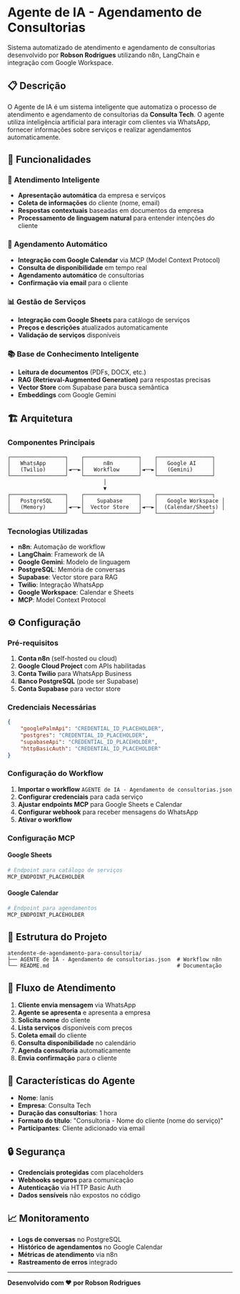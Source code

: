# Agente de IA - Agendamento de Consultorias

Sistema automatizado de atendimento e agendamento de consultorias desenvolvido por **Robson Rodrigues** utilizando n8n, LangChain e integração com Google Workspace.

## 📋 Descrição

O Agente de IA é um sistema inteligente que automatiza o processo de atendimento e agendamento de consultorias da **Consulta Tech**. O agente utiliza inteligência artificial para interagir com clientes via WhatsApp, fornecer informações sobre serviços e realizar agendamentos automaticamente.

## 🚀 Funcionalidades

### 🤖 Atendimento Inteligente

- **Apresentação automática** da empresa e serviços
- **Coleta de informações** do cliente (nome, email)
- **Respostas contextuais** baseadas em documentos da empresa
- **Processamento de linguagem natural** para entender intenções do cliente

### 📅 Agendamento Automático

- **Integração com Google Calendar** via MCP (Model Context Protocol)
- **Consulta de disponibilidade** em tempo real
- **Agendamento automático** de consultorias
- **Confirmação via email** para o cliente

### 📊 Gestão de Serviços

- **Integração com Google Sheets** para catálogo de serviços
- **Preços e descrições** atualizados automaticamente
- **Validação de serviços** disponíveis

### 📚 Base de Conhecimento Inteligente

- **Leitura de documentos** (PDFs, DOCX, etc.)
- **RAG (Retrieval-Augmented Generation)** para respostas precisas
- **Vector Store** com Supabase para busca semântica
- **Embeddings** com Google Gemini

## 🏗️ Arquitetura

### Componentes Principais

```
┌─────────────────┐    ┌─────────────────┐    ┌─────────────────┐
│   WhatsApp      │    │      n8n        │    │   Google AI     │
│   (Twilio)      │◄──►│   Workflow      │◄──►│   (Gemini)      │
└─────────────────┘    └─────────────────┘    └─────────────────┘
                              │
                              ▼
┌─────────────────┐    ┌─────────────────┐    ┌─────────────────┐
│   PostgreSQL    │    │    Supabase     │    │   Google Workspace │
│   (Memory)      │◄──►│  Vector Store   │◄──►│  (Calendar/Sheets) │
└─────────────────┘    └─────────────────┘    └─────────────────┘
```

### Tecnologias Utilizadas

- **n8n**: Automação de workflow
- **LangChain**: Framework de IA
- **Google Gemini**: Modelo de linguagem
- **PostgreSQL**: Memória de conversas
- **Supabase**: Vector store para RAG
- **Twilio**: Integração WhatsApp
- **Google Workspace**: Calendar e Sheets
- **MCP**: Model Context Protocol

## ⚙️ Configuração

### Pré-requisitos

1. **Conta n8n** (self-hosted ou cloud)
2. **Google Cloud Project** com APIs habilitadas
3. **Conta Twilio** para WhatsApp Business
4. **Banco PostgreSQL** (pode ser Supabase)
5. **Conta Supabase** para vector store

### Credenciais Necessárias

```json
{
	"googlePalmApi": "CREDENTIAL_ID_PLACEHOLDER",
	"postgres": "CREDENTIAL_ID_PLACEHOLDER",
	"supabaseApi": "CREDENTIAL_ID_PLACEHOLDER",
	"httpBasicAuth": "CREDENTIAL_ID_PLACEHOLDER"
}
```

### Configuração do Workflow

1. **Importar o workflow** `AGENTE de IA - Agendamento de consultorias.json`
2. **Configurar credenciais** para cada serviço
3. **Ajustar endpoints MCP** para Google Sheets e Calendar
4. **Configurar webhook** para receber mensagens do WhatsApp
5. **Ativar o workflow**

### Configuração MCP

#### Google Sheets

```bash
# Endpoint para catálogo de serviços
MCP_ENDPOINT_PLACEHOLDER
```

#### Google Calendar

```bash
# Endpoint para agendamentos
MCP_ENDPOINT_PLACEHOLDER
```

## 🔧 Estrutura do Projeto

```
atendente-de-agendamento-para-consultoria/
├── AGENTE de IA - Agendamento de consultorias.json  # Workflow n8n
└── README.md                                        # Documentação
```

## 📱 Fluxo de Atendimento

1. **Cliente envia mensagem** via WhatsApp
2. **Agente se apresenta** e apresenta a empresa
3. **Solicita nome** do cliente
4. **Lista serviços** disponíveis com preços
5. **Coleta email** do cliente
6. **Consulta disponibilidade** no calendário
7. **Agenda consultoria** automaticamente
8. **Envia confirmação** para o cliente

## 🎯 Características do Agente

- **Nome**: Ianis
- **Empresa**: Consulta Tech
- **Duração das consultorias**: 1 hora
- **Formato do título**: "Consultoria - Nome do cliente (nome do serviço)"
- **Participantes**: Cliente adicionado via email

## 🔒 Segurança

- **Credenciais protegidas** com placeholders
- **Webhooks seguros** para comunicação
- **Autenticação** via HTTP Basic Auth
- **Dados sensíveis** não expostos no código

## 📈 Monitoramento

- **Logs de conversas** no PostgreSQL
- **Histórico de agendamentos** no Google Calendar
- **Métricas de atendimento** via n8n
- **Rastreamento de erros** integrado

---

**Desenvolvido com ❤️ por Robson Rodrigues**
